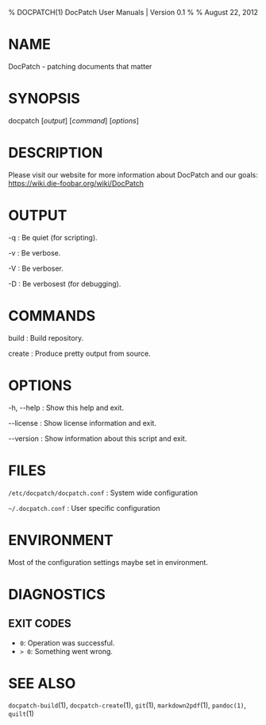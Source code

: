 %   DOCPATCH(1) DocPatch User Manuals | Version 0.1
%
%   August 22, 2012


#   NAME

DocPatch - patching documents that matter


#   SYNOPSIS

docpatch [*output*] [*command*] [*options*]


#   DESCRIPTION

Please visit our website for more information about DocPatch and our goals: <https://wiki.die-foobar.org/wiki/DocPatch>


#   OUTPUT

-q
:   Be quiet (for scripting).

-v
:   Be verbose.

-V
:   Be verboser.

-D
:   Be verbosest (for debugging).


#   COMMANDS

build
:   Build repository.

create
:   Produce pretty output from source.


#   OPTIONS

-h, \--help
:   Show this help and exit.

\--license
:   Show license information and exit.

\--version
:   Show information about this script and exit.


#   FILES

`/etc/docpatch/docpatch.conf`
:   System wide configuration

`~/.docpatch.conf`
:   User specific configuration


#   ENVIRONMENT

Most of the configuration settings maybe set in environment.


#   DIAGNOSTICS


##  EXIT CODES

*   `0`: Operation was successful.
*   `> 0`: Something went wrong.


#   SEE ALSO

`docpatch-build`(1), `docpatch-create`(1), `git`(1), `markdown2pdf`(1), `pandoc(1)`, `quilt`(1)
